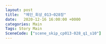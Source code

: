 ```yaml
---
layout: post
title:  "메인_회상_013~028장"
date:   2020-12-16 16:00:00 +0000
categories: Main
Tags: Story Main
SceneCode: ["scene_skip_cp013-028_q1_s10"]
---
```

